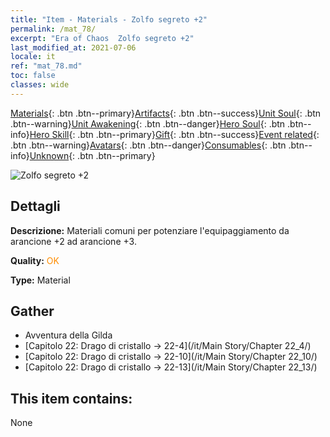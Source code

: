 ```yaml
---
title: "Item - Materials - Zolfo segreto +2"
permalink: /mat_78/
excerpt: "Era of Chaos  Zolfo segreto +2"
last_modified_at: 2021-07-06
locale: it
ref: "mat_78.md"
toc: false
classes: wide
---
```

 [Materials](/ItemsIT/){: .btn .btn--primary}[Artifacts](/ItemsIT/Artifacts/){: .btn .btn--success}[Unit Soul](/ItemsIT/UnitSoul/){: .btn .btn--warning}[Unit Awakening](/ItemsIT/UnitAwakening/){: .btn .btn--danger}[Hero Soul](/ItemsIT/HeroSoul/){: .btn .btn--info}[Hero Skill](/ItemsIT/HeroSkill/){: .btn .btn--primary}[Gift](/ItemsIT/Gift/){: .btn .btn--success}[Event related](/ItemsIT/Events/){: .btn .btn--warning}[Avatars](/ItemsIT/Avatars/){: .btn .btn--danger}[Consumables](/ItemsIT/Consumables/){: .btn .btn--info}[Unknown](/ItemsIT/Unknown/){: .btn .btn--primary}

 ![Zolfo segreto +2](/images/t/i_cailiao_liuhuang3.png)

## Dettagli
 **Descrizione:** Materiali comuni per potenziare l'equipaggiamento da arancione +2 ad arancione +3.

 **Quality:** <span style="color: #FF8C00">OK</span>

 **Type:** Material

## Gather

*    Avventura della Gilda 
*    [Capitolo 22: Drago di cristallo -> 22-4](/it/Main Story/Chapter 22_4/) 
*    [Capitolo 22: Drago di cristallo -> 22-10](/it/Main Story/Chapter 22_10/) 
*    [Capitolo 22: Drago di cristallo -> 22-13](/it/Main Story/Chapter 22_13/) 

## This item contains:

  None

